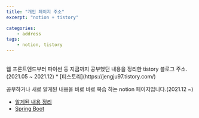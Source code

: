 ```yaml
---
title: "개인 페이지 주소"
excerpt: "notion + tistory"

categories:
    - address
tags:
    - notion, tistory
---
```

<br>
웹 프론트엔드부터 파이썬 등 지금까지 공부했던 내용을 정리한 tistory 블로그 주소.(2021.05 ~ 2021.12)  
* [티스토리](https://jengju97.tistory.com/)
<br>

공부하거나 새로 알게된 내용을 바로 바로 복습 하는 notion 페이지입니다.(2021.12 ~)
* [알게된 내용 정리](https://funny-gourd-490.notion.site/681de6b68b7a492fb24de03f2b9cfbc9) <br>
* [Spring Boot](https://funny-gourd-490.notion.site/Spring-Boot-50f6854d95a54e14ba57481de7439a06)